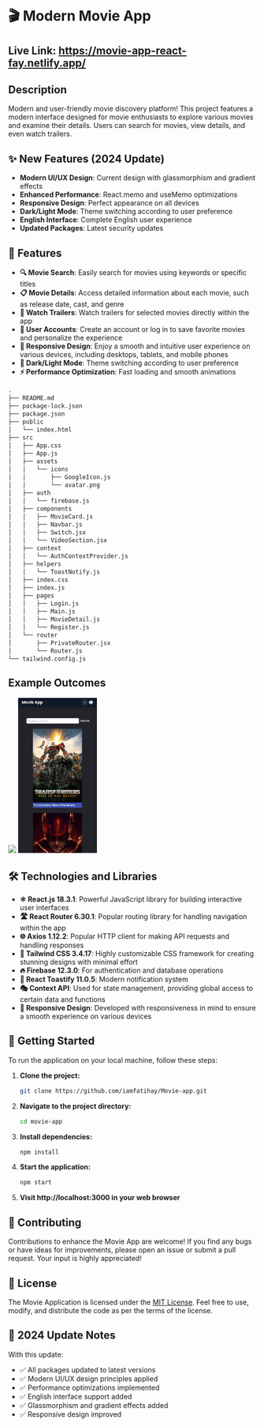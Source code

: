 # 🎬 Modern Movie App

## Live Link: https://movie-app-react-fay.netlify.app/

## Description

Modern and user-friendly movie discovery platform! This project features a modern interface designed for movie enthusiasts to explore various movies and examine their details. Users can search for movies, view details, and even watch trailers.

## ✨ New Features (2024 Update)

-   **Modern UI/UX Design**: Current design with glassmorphism and gradient effects
-   **Enhanced Performance**: React.memo and useMemo optimizations
-   **Responsive Design**: Perfect appearance on all devices
-   **Dark/Light Mode**: Theme switching according to user preference
-   **English Interface**: Complete English user experience
-   **Updated Packages**: Latest security updates

## 🚀 Features

-   **🔍 Movie Search**: Easily search for movies using keywords or specific titles
-   **📋 Movie Details**: Access detailed information about each movie, such as release date, cast, and genre
-   **🎥 Watch Trailers**: Watch trailers for selected movies directly within the app
-   **👤 User Accounts**: Create an account or log in to save favorite movies and personalize the experience
-   **📱 Responsive Design**: Enjoy a smooth and intuitive user experience on various devices, including desktops, tablets, and mobile phones
-   **🌙 Dark/Light Mode**: Theme switching according to user preference
-   **⚡ Performance Optimization**: Fast loading and smooth animations

```
.
├── README.md
├── package-lock.json
├── package.json
├── public
│   └── index.html
├── src
│   ├── App.css
│   ├── App.js
│   ├── assets
│   │   └── icons
│   │       ├── GoogleIcon.js
│   │       └── avatar.png
│   ├── auth
│   │   └── firebase.js
│   ├── components
│   │   ├── MovieCard.js
│   │   ├── Navbar.js
│   │   ├── Switch.jsx
│   │   └── VideoSection.jsx
│   ├── context
│   │   └── AuthContextProvider.js
│   ├── helpers
│   │   └── ToastNotify.js
│   ├── index.css
│   ├── index.js
│   ├── pages
│   │   ├── Login.js
│   │   ├── Main.js
│   │   ├── MovieDetail.js
│   │   └── Register.js
│   └── router
│       ├── PrivateRouter.jsx
│       └── Router.js
└── tailwind.config.js
```

## Example Outcomes

<div >
<img width="660px" src="./movieapp.gif"/>
<img width="160px" src="./movieapp1.gif"/>
</div>

## 🛠️ Technologies and Libraries

-   **⚛️ React.js 18.3.1**: Powerful JavaScript library for building interactive user interfaces
-   **🛣️ React Router 6.30.1**: Popular routing library for handling navigation within the app
-   **🌐 Axios 1.12.2**: Popular HTTP client for making API requests and handling responses
-   **🎨 Tailwind CSS 3.4.17**: Highly customizable CSS framework for creating stunning designs with minimal effort
-   **🔥 Firebase 12.3.0**: For authentication and database operations
-   **📱 React Toastify 11.0.5**: Modern notification system
-   **🎭 Context API**: Used for state management, providing global access to certain data and functions
-   **📱 Responsive Design**: Developed with responsiveness in mind to ensure a smooth experience on various devices

## 🚀 Getting Started

To run the application on your local machine, follow these steps:

1. **Clone the project:**

    ```bash
    git clone https://github.com/iamfatihay/Movie-app.git
    ```

2. **Navigate to the project directory:**

    ```bash
    cd movie-app
    ```

3. **Install dependencies:**

    ```bash
    npm install
    ```

4. **Start the application:**

    ```bash
    npm start
    ```

5. **Visit http://localhost:3000 in your web browser**

## 🤝 Contributing

Contributions to enhance the Movie App are welcome! If you find any bugs or have ideas for improvements, please open an issue or submit a pull request. Your input is highly appreciated!

## 📄 License

The Movie Application is licensed under the [MIT License](LICENSE). Feel free to use, modify, and distribute the code as per the terms of the license.

## 🎯 2024 Update Notes

With this update:

-   ✅ All packages updated to latest versions
-   ✅ Modern UI/UX design principles applied
-   ✅ Performance optimizations implemented
-   ✅ English interface support added
-   ✅ Glassmorphism and gradient effects added
-   ✅ Responsive design improved
